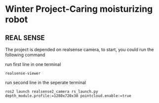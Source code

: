 # Winter Project-Caring moisturizing robot


## REAL SENSE

The project is depended on realsense camera, to start, you could run the following command

run first line in one terminal
```
realsense-viewer
```

run second line in the seperate terminal
```
ros2 launch realsense2_camera rs_launch.py depth_module.profile:=1280x720x30 pointcloud.enable:=true
```
